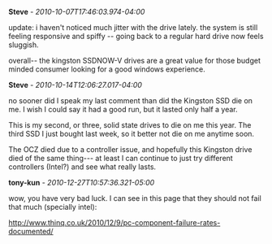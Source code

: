 **Steve** - *2010-10-07T17:46:03.974-04:00*

update: i haven't noticed much jitter with the drive lately. the system is still feeling responsive and spiffy -- going back to a regular hard drive now feels sluggish.  
  
overall-- the kingston SSDNOW-V drives are a great value for those budget minded consumer looking for a good windows experience.

**Steve** - *2010-10-14T12:06:27.017-04:00*

no sooner did I speak my last comment than did the Kingston SSD die on me. I wish I could say it had a good run, but it lasted only half a year.  
  
This is my second, or three, solid state drives to die on me this year. The third SSD I just bought last week, so it better not die on me anytime soon.  
  
The OCZ died due to a controller issue, and hopefully this Kingston drive died of the same thing--- at least I can continue to just try different controllers (Intel?) and see what really lasts.

**tony-kun** - *2010-12-27T10:57:36.321-05:00*

wow, you have very bad luck. I can see in this page that they should not fail that much (specially intel):  
  
http://www.thinq.co.uk/2010/12/9/pc-component-failure-rates-documented/

